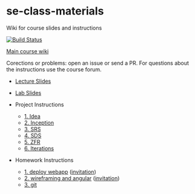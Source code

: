 # se-class-materials
Wiki for course slides and instructions 

[![Build Status](https://travis-ci.com/jce-il/se-class-materials.svg?token=A32fEPgKUvjwnDqzT4qn&branch=master)](https://travis-ci.com/jce-il/se-class-materials)

[Main course wiki](https://github.com/jce-il/se-class/wiki)

Corections or problems: open an issue or send a PR. For questions about the instructions use the course forum.

- [Lecture Slides](lecture/)
- [Lab Slides](lab/)

- Project Instructions
  - [1. Idea](docs/proj1-idea.md)
  - [2. Inception](docs/proj2-inception.md)
  - [3. SRS](docs/proj3-srs.md)
  - [4. SDS](docs/proj4-sds.md)
  - [5. ZFR](docs/proj5-zfr.md)
  - [6. Iterations](docs/proj6-iterations.md)

- Homework Instructions
  - [1. deploy webapp](docs/hw1-deploy-webapp.md) ([invitation](https://classroom.github.com/assignment-invitations/bcd5f121567d52e45feade01e0657519))
  - [2. wireframing and angular](docs/hw2-wireframing-angular.md) ([invitation](https://classroom.github.com/assignment-invitations/38ea127fc93c870742dca2a1338e9b43))
  - [3. git](docs/hw3-git.md)
